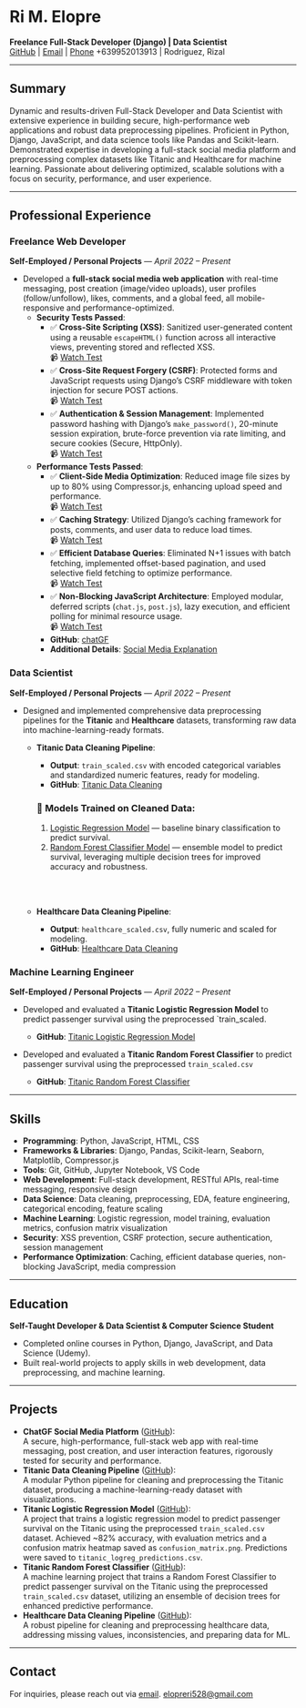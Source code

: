 # Ri M. Elopre  
**Freelance Full-Stack Developer (Django) | Data Scientist**  
[GitHub](https://github.com/r-elopre) | [Email](mailto:elopreri528@gmail.com) | [Phone](tel:+639952013913) +639952013913 |
Rodriguez, Rizal  

---

## Summary  
Dynamic and results-driven Full-Stack Developer and Data Scientist with extensive experience in building secure, high-performance web applications and robust data preprocessing pipelines. Proficient in Python, Django, JavaScript, and data science tools like Pandas and Scikit-learn. Demonstrated expertise in developing a full-stack social media platform and preprocessing complex datasets like Titanic and Healthcare for machine learning. Passionate about delivering optimized, scalable solutions with a focus on security, performance, and user experience.

---

## Professional Experience  

### Freelance Web Developer  
**Self-Employed / Personal Projects** — *April 2022 – Present*  
- Developed a **full-stack social media web application** with real-time messaging, post creation (image/video uploads), user profiles (follow/unfollow), likes, comments, and a global feed, all mobile-responsive and performance-optimized.  
  - **Security Tests Passed**:  
    - ✅ **Cross-Site Scripting (XSS)**: Sanitized user-generated content using a reusable `escapeHTML()` function across all interactive views, preventing stored and reflected XSS.  
      📹 [Watch Test](https://youtu.be/jEscr0JXbuc?si=y0sEYaLsQSvYr-9K)  
    - ✅ **Cross-Site Request Forgery (CSRF)**: Protected forms and JavaScript requests using Django’s CSRF middleware with token injection for secure POST actions.  
      📹 [Watch Test](https://youtu.be/Jh_YLm9DIZs?si=b5Wsg9fTRG4e-ulo)  
    - ✅ **Authentication & Session Management**: Implemented password hashing with Django’s `make_password()`, 20-minute session expiration, brute-force prevention via rate limiting, and secure cookies (Secure, HttpOnly).  
      📹 [Watch Test](https://youtu.be/GBs8rEWTVQ8?si=w12NQJJ4kikWT2CO)  
  - **Performance Tests Passed**:  
    - ✅ **Client-Side Media Optimization**: Reduced image file sizes by up to 80% using Compressor.js, enhancing upload speed and performance.  
      📹 [Watch Test](https://youtu.be/i76l_xrsrJQ?si=hcjQ9Au6A0vni_CT)  
    - ✅ **Caching Strategy**: Utilized Django’s caching framework for posts, comments, and user data to reduce load times.  
      📹 [Watch Test](https://youtu.be/DV2VaTyp-XY?si=Yh0rFk50WXSFENsR)  
    - ✅ **Efficient Database Queries**: Eliminated N+1 issues with batch fetching, implemented offset-based pagination, and used selective field fetching to optimize performance.  
      📹 [Watch Test](https://youtu.be/-luhtWYskP8?si=HOieIin6wZVyuEQ4)  
    - ✅ **Non-Blocking JavaScript Architecture**: Employed modular, deferred scripts (`chat.js`, `post.js`), lazy execution, and efficient polling for minimal resource usage.  
      📹 [Watch Test](https://youtu.be/ZsFa0-ix1vs?si=C-a4Z2dvTMSu3Av-)  
    - **GitHub**: [chatGF](https://github.com/r-elopre/chatGF)  
    - **Additional Details**: [Social Media Explanation](https://docs.google.com/document/d/1k1aAXfTE2I7JELJDP0ywRUAfVlsU6Guk2VFa7cES3gY/edit?tab=t.0)

### Data Scientist  
**Self-Employed / Personal Projects** — *April 2022 – Present*  
- Designed and implemented comprehensive data preprocessing pipelines for the **Titanic** and **Healthcare** datasets, transforming raw data into machine-learning-ready formats.  
  - **Titanic Data Cleaning Pipeline**:    
    - **Output**: `train_scaled.csv` with encoded categorical variables and standardized numeric features, ready for modeling.  
    - **GitHub**: [Titanic Data Cleaning](https://github.com/r-elopre/titanic-data-cleaning)

    ### 🔹 Models Trained on Cleaned Data:
    1. [Logistic Regression Model](https://github.com/r-elopre/Titanic-Logistic-Regression-Model) — baseline binary classification to predict survival.
     2. [Random Forest Classifier Model](https://github.com/r-elopre/titanic_model_randomforest) — ensemble model to predict survival, leveraging multiple decision trees for improved accuracy and robustness.  

    &nbsp;  
    &nbsp;  
  - **Healthcare Data Cleaning Pipeline**:   
    - **Output**: `healthcare_scaled.csv`, fully numeric and scaled for modeling.  
    - **GitHub**: [Healthcare Data Cleaning](https://github.com/r-elopre/healthcare-data-cleaning)  

### Machine Learning Engineer  
**Self-Employed / Personal Projects** — *April 2022 – Present*  
- Developed and evaluated a **Titanic Logistic Regression Model** to predict passenger survival using the preprocessed `train_scaled.
  - **GitHub**: [Titanic Logistic Regression Model](https://github.com/r-elopre/Titanic-Logistic-Regression-Model)  
  
- Developed and evaluated a **Titanic Random Forest Classifier** to predict passenger survival using the preprocessed `train_scaled.csv` 
  - **GitHub**: [Titanic Random Forest Classifier](https://github.com/r-elopre/titanic_model_randomforest)  
---

## Skills  
- **Programming**: Python, JavaScript, HTML, CSS  
- **Frameworks & Libraries**: Django, Pandas, Scikit-learn, Seaborn, Matplotlib, Compressor.js  
- **Tools**: Git, GitHub, Jupyter Notebook, VS Code  
- **Web Development**: Full-stack development, RESTful APIs, real-time messaging, responsive design  
- **Data Science**: Data cleaning, preprocessing, EDA, feature engineering, categorical encoding, feature scaling  
- **Machine Learning**: Logistic regression, model training, evaluation metrics, confusion matrix visualization  
- **Security**: XSS prevention, CSRF protection, secure authentication, session management  
- **Performance Optimization**: Caching, efficient database queries, non-blocking JavaScript, media compression  

---

## Education  
**Self-Taught Developer & Data Scientist & Computer Science Student**  
- Completed online courses in Python, Django, JavaScript, and Data Science (Udemy).  
- Built real-world projects to apply skills in web development, data preprocessing, and machine learning.  

---

## Projects  
- **ChatGF Social Media Platform** ([GitHub](https://github.com/r-elopre/chatGF)):  
  A secure, high-performance, full-stack web app with real-time messaging, post creation, and user interaction features, rigorously tested for security and performance.  
- **Titanic Data Cleaning Pipeline** ([GitHub](https://github.com/r-elopre/titanic-data-cleaning)):  
  A modular Python pipeline for cleaning and preprocessing the Titanic dataset, producing a machine-learning-ready dataset with visualizations.  
- **Titanic Logistic Regression Model** ([GitHub](https://github.com/r-elopre/Titanic-Logistic-Regression-Model)):  
  A project that trains a logistic regression model to predict passenger survival on the Titanic using the preprocessed `train_scaled.csv` dataset. Achieved ~82% accuracy, with evaluation metrics and a confusion matrix heatmap saved as `confusion_matrix.png`. Predictions were saved to `titanic_logreg_predictions.csv`.
- **Titanic Random Forest Classifier** ([GitHub](https://github.com/r-elopre/titanic_model_randomforest)):  
  A machine learning project that trains a Random Forest Classifier to predict passenger survival on the Titanic using the preprocessed `train_scaled.csv` dataset, utilizing an ensemble of decision trees for enhanced predictive performance.  
- **Healthcare Data Cleaning Pipeline** ([GitHub](https://github.com/r-elopre/healthcare-data-cleaning)):  
  A robust pipeline for cleaning and preprocessing healthcare data, addressing missing values, inconsistencies, and preparing data for ML.  

---

## Contact  
For inquiries, please reach out via [email](mailto:elopreri528@gmail.com). elopreri528@gmail.com
